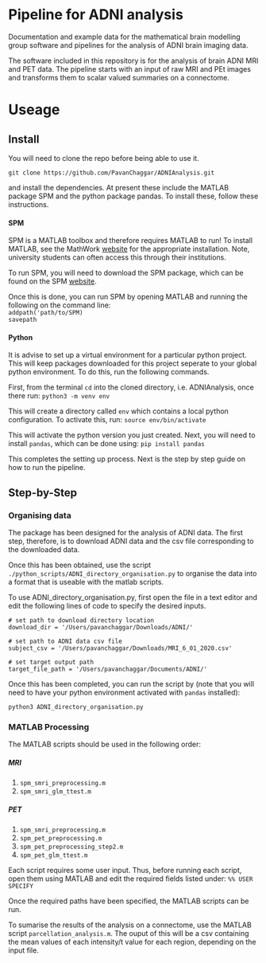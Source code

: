 # Pipeline for ADNI analysis
Documentation and example data for the mathematical brain modelling group software and pipelines for the analysis of ADNI brain imaging data. 

The software included in this repository is for the analysis of brain ADNI MRI and PET data.
The pipeline starts with an input of raw MRI and PEt images and transforms them to
scalar valued summaries on a connectome.

# Useage
## Install
You will need to clone the repo before being able to use it.

`git clone https://github.com/PavanChaggar/ADNIAnalysis.git`

and install the dependencies. At present these include the MATLAB package SPM and the python package pandas. To install these, follow these instructions. 

#### SPM

SPM is a MATLAB toolbox and therefore requires MATLAB to run! To install MATLAB, see the MathWork [website](https://uk.mathworks.com/products/get-matlab.html?s_tid=gn_getml) for the appropriate installation. Note, university students can often access this through their institutions. 

To run SPM, you will need to download the SPM package, which can be found on the SPM [website](https://www.fil.ion.ucl.ac.uk/spm/software/spm12/). 

Once this is done, you can run SPM by opening MATLAB and running the following on the command line: \
`addpath('path/to/SPM)`\
`savepath`

#### Python

It is advise to set up a virtual environment for a particular python project. This will keep packages downloaded for this project seperate to your global python environment. To do this, run the following commands. 

First, from the terminal `cd` into the cloned directory, i.e. ADNIAnalysis, once there run: 
`python3 -m venv env` 

This will create a directory called `env` which contains a local python configuration. To activate this, run: 
`source env/bin/activate`

This will activate the python version you just created. Next, you will need to install `pandas`, which can be done using: 
`pip install pandas` 

This completes the setting up process. Next is the step by step guide on how to run the pipeline.

## Step-by-Step

### Organising data
The package has been designed for the analysis of ADNI data. The first step, therefore,
is to download ADNI data and the csv file corresponding to the downloaded data.

Once this has been obtained, use the script `./python_scripts/ADNI_directory_organisation.py`
to organise the data into a format that is useable with the matlab scripts.

To use ADNI_directory_organisation.py, first open the file in a text editor and edit
the following lines of code to specify the desired inputs.

```
# set path to download directory location
download_dir = '/Users/pavanchaggar/Downloads/ADNI/'

# set path to ADNI data csv file
subject_csv = '/Users/pavanchaggar/Downloads/MRI_6_01_2020.csv'

# set target output path
target_file_path = '/Users/pavanchaggar/Documents/ADNI/'
```

Once this has been completed, you can run the script by (note that you will need to have your python environment activated with `pandas` installed): 

`python3 ADNI_directory_organisation.py`

### MATLAB Processing

The MATLAB scripts should be used in the following order:
##### MRI
1) `spm_smri_preprocessing.m`
2) `spm_smri_glm_ttest.m`
##### PET
1) `spm_smri_preprocessing.m`
2) `spm_pet_preprocessing.m`
3) `spm_pet_preprocessing_step2.m`
4) `spm_pet_glm_ttest.m`

Each script requires some user input. Thus, before running each script, open them using
MATLAB and edit the required fields listed under:
`%% USER SPECIFY`

Once the required paths have been specified, the MATLAB scripts can be run.

To sumarise the results of the analysis on a connectome, use the MATLAB script
`parcellation_analysis.m`. The ouput of this will be a csv containing the mean
values of each intensity/t value for each region, depending on the input file.

